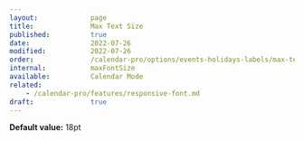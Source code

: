 ```yaml
---
layout:             page
title:              Max Text Size
published:          true
date:               2022-07-26
modified:           2022-07-26
order:              /calendar-pro/options/events-holidays-labels/max-text-size
internal:           maxFontSize
available:          Calendar Mode
related:
    - /calendar-pro/features/responsive-font.md
draft:              true
---
```

**Default value:** 18pt
